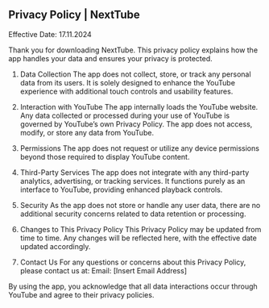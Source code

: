 ## Privacy Policy | NextTube

<sm>Effective Date: 17.11.2024</sm>

Thank you for downloading NextTube. This privacy policy explains how the app handles your data and ensures your privacy is protected.

1. Data Collection
The app does not collect, store, or track any personal data from its users. It is solely designed to enhance the YouTube experience with additional touch controls and usability features.

2. Interaction with YouTube
The app internally loads the YouTube website. Any data collected or processed during your use of YouTube is governed by YouTube’s own Privacy Policy. The app does not access, modify, or store any data from YouTube.

3. Permissions
The app does not request or utilize any device permissions beyond those required to display YouTube content.

4. Third-Party Services
The app does not integrate with any third-party analytics, advertising, or tracking services. It functions purely as an interface to YouTube, providing enhanced playback controls.

5. Security
As the app does not store or handle any user data, there are no additional security concerns related to data retention or processing.

6. Changes to This Privacy Policy
This Privacy Policy may be updated from time to time. Any changes will be reflected here, with the effective date updated accordingly.

7. Contact Us
For any questions or concerns about this Privacy Policy, please contact us at:
Email: [Insert Email Address]

By using the app, you acknowledge that all data interactions occur through YouTube and agree to their privacy policies.
